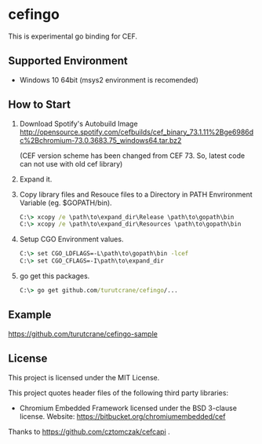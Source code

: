 # cefingo
This is experimental go binding for CEF.

## Supported Environment
* Windows 10 64bit (msys2 environment is recomended)

## How to Start
1. Download Spotify's Autobuild Image http://opensource.spotify.com/cefbuilds/cef_binary_73.1.11%2Bge6986dc%2Bchromium-73.0.3683.75_windows64.tar.bz2

    (CEF version scheme has been changed from CEF 73. So, latest code can not use with old cef library)

1. Expand it.

1. Copy library files and Resouce files to a Directory in PATH Envrironment Variable (eg. $GOPATH/bin).

    ```bat
    C:\> xcopy /e \path\to\expand_dir\Release \path\to\gopath\bin
    C:\> xcopy /e \path\to\expand_dir\Resources \path\to\gopath\bin
    ```

1. Setup CGO Environment values.

    ```bat
    C:\> set CGO_LDFLAGS=-L\path\to\gopath\bin -lcef
    C:\> set CGO_CFLAGS=-I\path\to\expand_dir
    ```

1. go get this packages.

    ```bat
    C:\> go get github.com/turutcrane/cefingo/...
    ```


## Example
  https://github.com/turutcrane/cefingo-sample

## License
This project is licensed under the MIT License.

This project quotes header files of the following third party libraries:
* Chromium Embedded Framework licensed under the BSD 3-clause
  license. Website: https://bitbucket.org/chromiumembedded/cef

Thanks to https://github.com/cztomczak/cefcapi .
